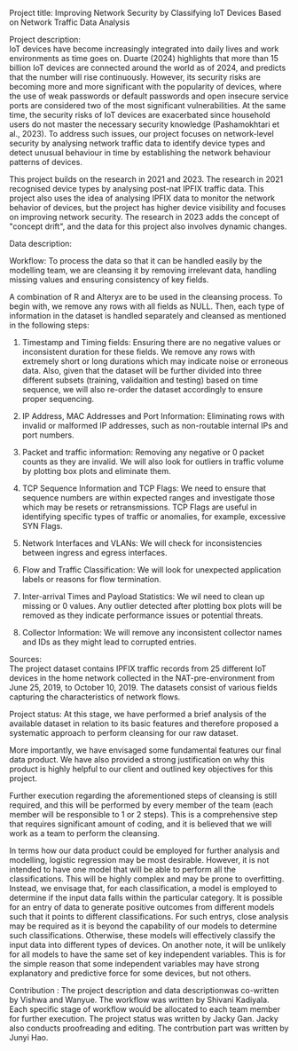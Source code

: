 Project title: Improving Network Security by Classifying IoT Devices Based on Network Traffic Data Analysis 

Project description:  
IoT devices have become increasingly integrated into daily lives and work environments as time goes on. Duarte (2024) highlights that more than 15 billion IoT devices are connected around the world as of 2024, and predicts that the number will rise continuously. However, its security risks are becoming more and more significant with the popularity of devices, where the use of weak passwords or default passwords and open insecure service ports are considered two of the most significant vulnerabilities. At the same time, the security risks of IoT devices are exacerbated since household users do not master the necessary security knowledge (Pashamokhtari et al., 2023). To address such issues, our project focuses on network-level security by analysing network traffic data to identify device types and detect unusual behaviour in time by establishing the network behaviour patterns of devices. 

This project builds on the research in 2021 and 2023. The research in 2021 recognised device types by analysing post-nat IPFIX traffic data. This project also uses the idea of analysing IPFIX data to monitor the network behavior of devices, but the project has higher device visibility and focuses on improving network security. The research in 2023 adds the concept of "concept drift", and the data for this project also involves dynamic changes. 

Data description:


Workflow:
To process the data so that it can be handled easily by the modelling team, we are cleansing it by removing irrelevant data, handling missing values and ensuring consistency of key fields.  

A combination of R and Alteryx are to be used in the cleansing process. To begin with, we remove any rows with all fields as NULL. Then, each type of information in the dataset is handled separately and cleansed as mentioned in the following steps: 

1. Timestamp and Timing fields:
Ensuring there are no negative values or inconsistent duration for these fields. We remove any rows with extremely short or long durations which may indicate noise or erroneous data. Also, given that the dataset will be further divided into three different subsets (training, validaition and testing) based on time sequence, we will also re-order the dataset accordingly to ensure proper sequencing. 

2. IP Address, MAC Addresses and Port Information:
Eliminating rows with invalid or malformed IP addresses, such as non-routable internal IPs and port numbers.
  
3. Packet and traffic information:
Removing any negative or 0 packet counts as they are invalid. We will also look for outliers in traffic volume by plotting box plots and eliminate them.

4. TCP Sequence Information and TCP Flags:
We need to ensure that sequence numbers are within expected ranges and investigate those which may be resets or retransmissions. TCP Flags are useful in identifying specific types of traffic or anomalies, for example, excessive SYN Flags.

5. Network Interfaces and VLANs:
We will check for inconsistencies between ingress and egress interfaces. 

6. Flow and Traffic Classification: 
We will look for unexpected application labels or reasons for flow termination.

7. Inter-arrival Times and Payload Statistics: 
We wil need to clean up missing or 0 values. Any outlier detected after plotting box plots will be removed as they indicate performance issues or potential threats.

8. Collector Information:
We will remove any inconsistent collector names and IDs as they might lead to corrupted entries.  

Sources:  
The project dataset contains IPFIX traffic records from 25 different IoT devices in the home network collected in the NAT-pre-environment from June 25, 2019, to October 10, 2019. The datasets consist of various fields capturing the characteristics of network flows. 

Project status:
At this stage, we have  performed a brief analysis of the available dataset in relation to its basic features and therefore proposed a systematic approach to perform cleansing for our raw dataset. 

More importantly, we have envisaged some fundamental features our final data product. We have also provided a strong justification on why this product is highly helpful to our client and outlined key objectives for this project. 

Further execution regarding the aforementioned steps of cleansing is still required, and this will be performed by every member of the team (each member will be responsible to 1 or 2 steps). This is a comprehensive step that requires significant amount of coding, and it is believed that we will work as a team to perform the cleansing. 

In terms how our data product could be employed for further analysis and modelling, logistic regression may be most desirable. However, it is not intended to have one model that will be able to perform all the classifications. This will be highly complex and may be prone to overfitting. Instead, we envisage that, for each classification, a model is employed to determine if the input data falls within the particular category. It is possible for an entry of data to generate positive outcomes from different models such that it points to different classifications. For such entrys, close analysis may be required as it is beyond the capability of our models to determine such classifications. Otherwise, these models will effectively classify the input data into different types of devices. On another note, it will be unlikely for all models to have the same set of key independent variables. This is for the simple reason that some independent variables may have strong explanatory and predictive force for some devices, but not others.

Contribution :
The project description and data descriptionwas co-written by Vishwa and Wanyue.
The workflow was written by Shivani Kadiyala. Each specific stage of workflow would be allocated to each team member for further execution. 
The project status was written by Jacky Gan. Jacky also conducts proofreading and editing. 
The contrbution part was written by Junyi Hao.
